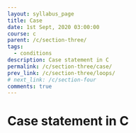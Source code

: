 ```yaml
---
layout: syllabus_page
title: Case
date: 1st Sept, 2020 03:00:00
course: c
parent: /c/section-three/
tags:
  - conditions
description: Case statement in C
permalink: /c/section-three/case/
prev_link: /c/section-three/loops/
# next_link: /c/section-four
comments: true
---
```


# Case statement in C
